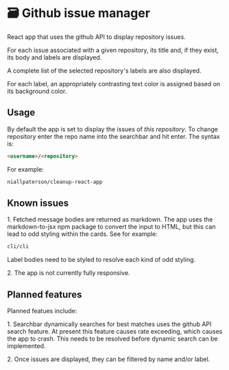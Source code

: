 # 🗃 Github issue manager

React app that uses the github API to display repository issues.

For each issue associated with a given repository, its title and, if they exist, its body and labels are displayed. 

A complete list of the selected repository's labels are also displayed.

For each label, an appropriately contrasting text color is assigned based on its background color.

## Usage

By default the app is set to display the issues of *this repository*. To change repository enter the repo name into the searchbar and hit enter. The syntax is:

````markdown
<username>/<repository>
````

For example:

````markdown
niallpaterson/cleanup-react-app
````

## Known issues

1\. Fetched message bodies are returned as markdown. The app uses the markdown-to-jsx npm package to convert the input to HTML, but this can lead to odd styling within the cards. See for example:

````markdown
cli/cli
````

Label bodies need to be styled to resolve each kind of odd styling.

2\. The app is not currently fully responsive.

## Planned features

Planned featues include:

1\. Searchbar dynamically searches for best matches uses the github API search feature. At present this feature causes rate exceeding, which causes the app to crash. This needs to be resolved before dynamic search can be implemented.

2\. Once issues are displayed, they can be filtered by name and/or label.
